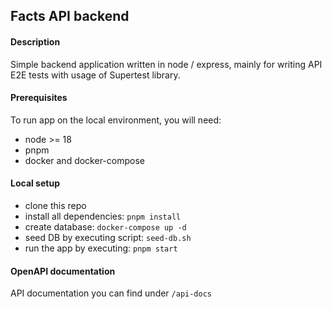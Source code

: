 ## Facts API backend

#### Description

Simple backend application written in node / express, mainly for writing API E2E tests with usage of Supertest library.

#### Prerequisites

To run app on the local environment, you will need:

- node >= 18
- pnpm
- docker and docker-compose

#### Local setup

- clone this repo
- install all dependencies: `pnpm install`
- create database: `docker-compose up -d`
- seed DB by executing script: `seed-db.sh`
- run the app by executing: `pnpm start`

#### OpenAPI documentation

API documentation you can find under `/api-docs`
